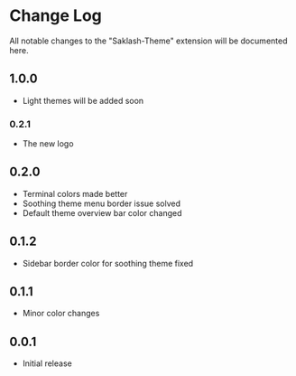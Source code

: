 # Change Log

All notable changes to the "Saklash-Theme" extension will be documented here. 

## 1.0.0

- Light themes will be added soon

### 0.2.1

- The new logo

## 0.2.0

- Terminal colors made better
- Soothing theme menu border issue solved
- Default theme overview bar color changed

## 0.1.2

- Sidebar border color for soothing theme fixed

## 0.1.1

- Minor color changes

## 0.0.1

- Initial release